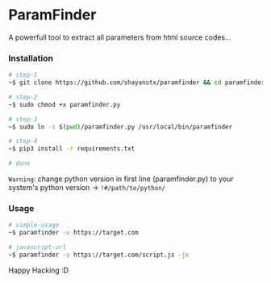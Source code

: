 # ParamFinder

A powerfull tool to extract all parameters from html source codes...

### Installation
```bash
# step-1
~$ git clone https://github.com/shayanstx/paramfinder && cd paramfinder

# step-2
~$ sudo chmod +x paramfinder.py

# step-3
~$ sudo ln -s $(pwd)/paramfinder.py /usr/local/bin/paramfinder

# step-4
~$ pip3 install -r requirements.txt

# done
```
`Warning`: change python version in first line (paramfinder.py) to your system's python version -> `!#/path/to/python/`

### Usage
```bash
# simple-usage
~$ paramfinder -u https://target.com

# javascript-url
~$ paramfinder -u https://target.com/script.js -js
```

Happy Hacking :D
